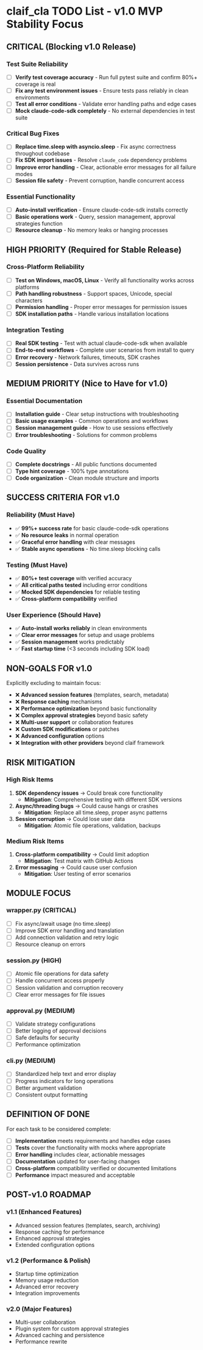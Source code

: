 # claif_cla TODO List - v1.0 MVP Stability Focus

## CRITICAL (Blocking v1.0 Release)

### Test Suite Reliability
- [ ] **Verify test coverage accuracy** - Run full pytest suite and confirm 80%+ coverage is real
- [ ] **Fix any test environment issues** - Ensure tests pass reliably in clean environments
- [ ] **Test all error conditions** - Validate error handling paths and edge cases
- [ ] **Mock claude-code-sdk completely** - No external dependencies in test suite

### Critical Bug Fixes  
- [ ] **Replace time.sleep with asyncio.sleep** - Fix async correctness throughout codebase
- [ ] **Fix SDK import issues** - Resolve `claude_code` dependency problems
- [ ] **Improve error handling** - Clear, actionable error messages for all failure modes
- [ ] **Session file safety** - Prevent corruption, handle concurrent access

### Essential Functionality
- [ ] **Auto-install verification** - Ensure claude-code-sdk installs correctly
- [ ] **Basic operations work** - Query, session management, approval strategies function
- [ ] **Resource cleanup** - No memory leaks or hanging processes

## HIGH PRIORITY (Required for Stable Release)

### Cross-Platform Reliability
- [ ] **Test on Windows, macOS, Linux** - Verify all functionality works across platforms
- [ ] **Path handling robustness** - Support spaces, Unicode, special characters
- [ ] **Permission handling** - Proper error messages for permission issues
- [ ] **SDK installation paths** - Handle various installation locations

### Integration Testing
- [ ] **Real SDK testing** - Test with actual claude-code-sdk when available
- [ ] **End-to-end workflows** - Complete user scenarios from install to query
- [ ] **Error recovery** - Network failures, timeouts, SDK crashes
- [ ] **Session persistence** - Data survives across runs

## MEDIUM PRIORITY (Nice to Have for v1.0)

### Essential Documentation
- [ ] **Installation guide** - Clear setup instructions with troubleshooting
- [ ] **Basic usage examples** - Common operations and workflows
- [ ] **Session management guide** - How to use sessions effectively
- [ ] **Error troubleshooting** - Solutions for common problems

### Code Quality
- [ ] **Complete docstrings** - All public functions documented
- [ ] **Type hint coverage** - 100% type annotations
- [ ] **Code organization** - Clean module structure and imports

## SUCCESS CRITERIA FOR v1.0

### Reliability (Must Have)
- ✅ **99%+ success rate** for basic claude-code-sdk operations
- ✅ **No resource leaks** in normal operation
- ✅ **Graceful error handling** with clear messages
- ✅ **Stable async operations** - No time.sleep blocking calls

### Testing (Must Have)
- ✅ **80%+ test coverage** with verified accuracy
- ✅ **All critical paths tested** including error conditions
- ✅ **Mocked SDK dependencies** for reliable testing
- ✅ **Cross-platform compatibility** verified

### User Experience (Should Have)
- ✅ **Auto-install works reliably** in clean environments
- ✅ **Clear error messages** for setup and usage problems
- ✅ **Session management** works predictably
- ✅ **Fast startup time** (<3 seconds including SDK load)

## NON-GOALS FOR v1.0

Explicitly excluding to maintain focus:

- ❌ **Advanced session features** (templates, search, metadata)
- ❌ **Response caching** mechanisms
- ❌ **Performance optimization** beyond basic functionality
- ❌ **Complex approval strategies** beyond basic safety
- ❌ **Multi-user support** or collaboration features
- ❌ **Custom SDK modifications** or patches
- ❌ **Advanced configuration** options
- ❌ **Integration with other providers** beyond claif framework

## RISK MITIGATION

### High Risk Items
1. **SDK dependency issues** → Could break core functionality
   - **Mitigation**: Comprehensive testing with different SDK versions
2. **Async/threading bugs** → Could cause hangs or crashes
   - **Mitigation**: Replace all time.sleep, proper async patterns
3. **Session corruption** → Could lose user data
   - **Mitigation**: Atomic file operations, validation, backups

### Medium Risk Items
1. **Cross-platform compatibility** → Could limit adoption
   - **Mitigation**: Test matrix with GitHub Actions
2. **Error messaging** → Could cause user confusion
   - **Mitigation**: User testing of error scenarios

## MODULE FOCUS

### wrapper.py (CRITICAL)
- [ ] Fix async/await usage (no time.sleep)
- [ ] Improve SDK error handling and translation
- [ ] Add connection validation and retry logic
- [ ] Resource cleanup on errors

### session.py (HIGH)  
- [ ] Atomic file operations for data safety
- [ ] Handle concurrent access properly
- [ ] Session validation and corruption recovery
- [ ] Clear error messages for file issues

### approval.py (MEDIUM)
- [ ] Validate strategy configurations
- [ ] Better logging of approval decisions  
- [ ] Safe defaults for security
- [ ] Performance optimization

### cli.py (MEDIUM)
- [ ] Standardized help text and error display
- [ ] Progress indicators for long operations
- [ ] Better argument validation
- [ ] Consistent output formatting

## DEFINITION OF DONE

For each task to be considered complete:

- [ ] **Implementation** meets requirements and handles edge cases
- [ ] **Tests** cover the functionality with mocks where appropriate
- [ ] **Error handling** includes clear, actionable messages
- [ ] **Documentation** updated for user-facing changes
- [ ] **Cross-platform** compatibility verified or documented limitations
- [ ] **Performance** impact measured and acceptable

## POST-v1.0 ROADMAP

### v1.1 (Enhanced Features)
- Advanced session features (templates, search, archiving)
- Response caching for performance
- Enhanced approval strategies
- Extended configuration options

### v1.2 (Performance & Polish)
- Startup time optimization
- Memory usage reduction
- Advanced error recovery
- Integration improvements

### v2.0 (Major Features)
- Multi-user collaboration
- Plugin system for custom approval strategies
- Advanced caching and persistence
- Performance rewrite